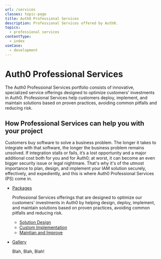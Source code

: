 ```yaml
---
url: /services
classes: topic-page
title: Auth0 Professional Services
description: Professional Services offered by Auth0.
topics:
  - professional services
contentType:
  - index
useCase:
  - development
---
```

<!-- markdownlint-disable MD041 MD002 -->
<div class="topic-page-header">
  <div data-name="example" class="topic-page-badge"></div>
  <h1>Auth0 Professional Services</h1>
  <p>
    The Auth0 Professional Services portfolio consists of innovative, specialized service offerings designed to optimize customers' investments in Auth0. Professional Services help customers deploy, implement, and maintain solutions based on proven practices, avoiding common pitfalls and reducing risk.
  </p>
</div>

## How Professional Services can help you with your project

Customers buy software to solve a business problem. The longer it takes to integrate with that software, the longer the business problem remains unsolved. If integration stalls or fails, it’s a lost opportunity and a major additional cost both for you and for Auth0; at worst, it can become an even bigger security issue or legal nightmare. That's why it's of the utmost importance to plan, design, and implement your IAM solution securely, effectively, and expediently, and this is where Auth0 Professional Services (PS) come in. 

<ul class="topic-links">
  <li>
    <i class="icon icon-budicon-715"></i><a href="/services/packages">Packages</a>

Professional Services offerings that are designed to optimize our customers' investments in Auth0 by helping design, deploy, implement, and maintain solutions based on proven practices, avoiding common pitfalls and reducing risk.
    <ul>
      <li>
        <i class="icon icon-budicon-695"></i><a href="/services/solution-design">Solution Design</a>
      </li>
      <li>
        <i class="icon icon-budicon-695"></i><a href="/services/custom-implementation">Custom Implementation</a>
      </li>
      <li>
        <i class="icon icon-budicon-695"></i><a href="/services/maintain-and-improve">Maintian and Improve</a>
      </li>
    </ul>
  </li>
  <li>
      <i class="icon icon-budicon-715"></i><a href="/services/gallery">Gallery</a>

Blah, Blah, Blah!
  </li>
</ul>
